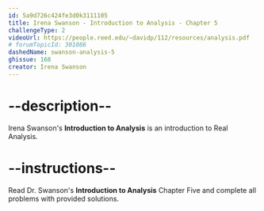 ```yaml
---
id: 5a9d726c424fe3d0k3111105
title: Irena Swanson - Introduction to Analysis - Chapter 5
challengeType: 2
videoUrl: https://people.reed.edu/~davidp/112/resources/analysis.pdf
# forumTopicId: 301086
dashedName: swanson-analysis-5
ghissue: 168
creator: Irena Swanson
---
```


# --description--

Irena Swanson's __Introduction to Analysis__ is an introduction to Real Analysis.

# --instructions--

Read Dr. Swanson's __Introduction to Analysis__ Chapter Five and complete all problems with provided solutions.